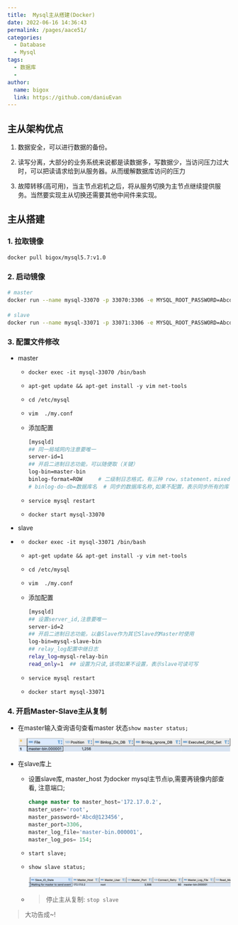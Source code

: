 ```yaml
---
title:  Mysql主从搭建(Docker)
date: 2022-06-16 14:36:43
permalink: /pages/aace51/
categories:
  - Database
  - Mysql
tags:
  - 数据库
  - 
author: 
  name: bigox
  link: https://github.com/daniuEvan
---
```

## 主从架构优点

1. 数据安全，可以进行数据的备份。

2. 读写分离，大部分的业务系统来说都是读数据多，写数据少，当访问压力过大时，可以把读请求给到从服务器。从而缓解数据库访问的压力

3. 故障转移(高可用)，当主节点宕机之后，将从服务切换为主节点继续提供服务。当然要实现主从切换还需要其他中间件来实现。

## 主从搭建

### 1. 拉取镜像

```
docker pull bigox/mysql5.7:v1.0
```

### 2. 启动镜像

```sh
# master
docker run --name mysql-33070 -p 33070:3306 -e MYSQL_ROOT_PASSWORD=Abcd@123456 -d -v /data/mysql/conf:/etc/mysql/conf.d -v /data/mysql/data/:/var/lib/mysql --restart=always mysql5.7:v1.0

# slave
docker run --name mysql-33071 -p 33071:3306 -e MYSQL_ROOT_PASSWORD=Abcd@123456 -d -v /data/mysql/conf:/etc/mysql/conf.d -v /data/mysql/data/:/var/lib/mysql --restart=always mysql5.7:v1.0
```



### 3. 配置文件修改

- master

  - `docker exec -it mysql-33070 /bin/bash `
  - `apt-get update && apt-get install -y vim net-tools`

  - `cd /etc/mysql`

  - `vim  ./my.conf`

  - 添加配置

    ```sh
    [mysqld]
    ## 同一局域网内注意要唯一
    server-id=1
    ## 开启二进制日志功能，可以随便取（关键）
    log-bin=master-bin
    binlog-format=ROW     # 二级制日志格式，有三种 row，statement，mixed
    # binlog-do-db=数据库名  # 同步的数据库名称,如果不配置，表示同步所有的库
    ```

  - `service mysql restart`

  - `docker start mysql-33070`

- slave

- - `docker exec -it mysql-33071 /bin/bash `
  - `apt-get update && apt-get install -y vim net-tools`

  - `cd /etc/mysql`

  - `vim  ./my.conf`

  - 添加配置

    ```sh
    [mysqld]
    ## 设置server_id,注意要唯一
    server-id=2  
    ## 开启二进制日志功能，以备Slave作为其它Slave的Master时使用
    log-bin=mysql-slave-bin   
    ## relay_log配置中继日志
    relay_log=mysql-relay-bin  
    read_only=1  ## 设置为只读,该项如果不设置，表示slave可读可写
    ```

  - `service mysql restart`
  - `docker start mysql-33071`

### 4. 开启Master-Slave主从复制

- 在master输入查询语句查看master 状态`show master status;`

  ![image-20220428155748060](https://raw.githubusercontent.com/daniuEvan/pictrues/main/Typora/image-20220428155748060.png)

- 在slave库上

  - 设置slave库, master_host 为docker mysql主节点ip,需要再镜像内部查看, 注意端口;

    ```sql
    change master to master_host='172.17.0.2',
    master_user='root',
    master_password='Abcd@123456',
    master_port=3306,
    master_log_file='master-bin.000001',
    master_log_pos= 154;
    ```

  - `start slave;`

  - `show slave status;`

    ![image-20220428160017620](https://raw.githubusercontent.com/daniuEvan/pictrues/main/Typora/image-20220428160017620.png)

  - > 停止主从复制: `stop slave`



> 大功告成~!